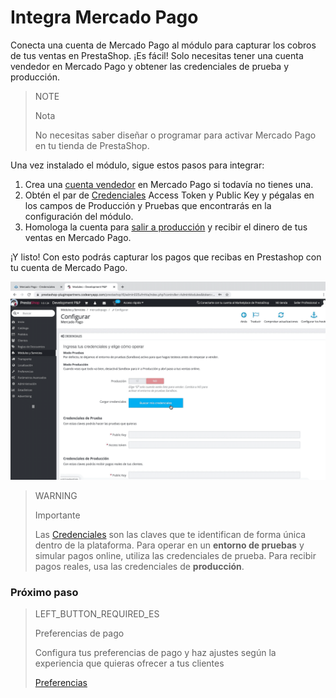 # Integra Mercado Pago 


Conecta una cuenta de Mercado Pago al módulo para capturar los cobros de tus ventas en PrestaShop. ¡Es fácil! Solo necesitas tener una cuenta vendedor en Mercado Pago y obtener las credenciales de prueba y producción. 

> NOTE
>
> Nota
>
> No necesitas saber diseñar o programar para activar Mercado Pago en tu tienda de PrestaShop.

Una vez instalado el módulo, sigue estos pasos para integrar:

1. Crea una [cuenta vendedor](https://www.mercadopago.com.ar/registration-company?confirmation_url=https%3A%2F%2Fwww.mercadopago.com.ar%2Fcomo-cobrar) en Mercado Pago si todavía no tienes una.
2. Obtén el par de [Credenciales](https://www.mercadopago[FAKER][URL][DOMAIN]/developers/es/guides/resources/credentials) Access Token y Public Key y pégalas en los campos de Producción y Pruebas que encontrarás en la configuración del módulo.
3. Homologa la cuenta para [salir a producción](https://www.mercadopago[FAKER][URL][DOMAIN]/developers/es/guides/online-payments/checkout-api/goto-production) y recibir el dinero de tus ventas en Mercado Pago.

¡Y listo! Con esto podrás capturar los pagos que recibas en Prestashop con tu cuenta de Mercado Pago.

![Flow de credenciales](/images/prestashop/integration_es.gif)

> WARNING
>
> Importante
>
> Las [Credenciales](https://www.mercadopago[FAKER][URL][DOMAIN]/developers/es/guides/resources/credentials) son las claves que te identifican de forma única dentro de la plataforma. Para operar en un **entorno de pruebas** y simular pagos online, utiliza las credenciales de prueba. Para recibir pagos reales, usa las credenciales de **producción**.

### Próximo paso

> LEFT_BUTTON_REQUIRED_ES
>
> Preferencias de pago
>
> Configura tus preferencias de pago y haz ajustes según la experiencia que quieras ofrecer a tus clientes  
>
>
> [Preferencias](https://www.mercadopago[FAKER][URL][DOMAIN]/developers/es/guides/plugins/prestashop/preferences)